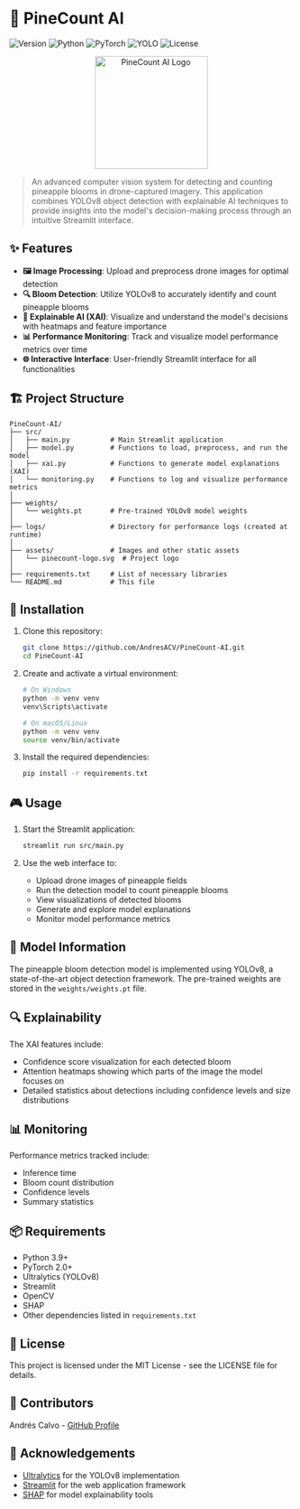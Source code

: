 # 🍍 PineCount AI
![Version](https://img.shields.io/badge/version-1.0.0-blue)
![Python](https://img.shields.io/badge/Python-3.9%2B-brightgreen)
![PyTorch](https://img.shields.io/badge/PyTorch-2.0%2B-orange)
![YOLO](https://img.shields.io/badge/YOLO-v8-yellow)
![License](https://img.shields.io/badge/license-MIT-green)

<p align="center">
  <img src="https://github.com/AndresACV/PineCount-AI/raw/main/assets/logo.png" alt="PineCount AI Logo" width="200"/>
</p>

> An advanced computer vision system for detecting and counting pineapple blooms in drone-captured imagery. This application combines YOLOv8 object detection with explainable AI techniques to provide insights into the model's decision-making process through an intuitive Streamlit interface.

## ✨ Features

- **🖼️ Image Processing**: Upload and preprocess drone images for optimal detection
- **🔍 Bloom Detection**: Utilize YOLOv8 to accurately identify and count pineapple blooms
- **🧠 Explainable AI (XAI)**: Visualize and understand the model's decisions with heatmaps and feature importance
- **📊 Performance Monitoring**: Track and visualize model performance metrics over time
- **🌐 Interactive Interface**: User-friendly Streamlit interface for all functionalities

## 🏗️ Project Structure

```
PineCount-AI/
├── src/
│   ├── main.py          # Main Streamlit application
│   ├── model.py         # Functions to load, preprocess, and run the model
│   ├── xai.py           # Functions to generate model explanations (XAI)
│   └── monitoring.py    # Functions to log and visualize performance metrics
│
├── weights/
│   └── weights.pt       # Pre-trained YOLOv8 model weights
│
├── logs/                # Directory for performance logs (created at runtime)
│
├── assets/              # Images and other static assets
│   └── pinecount-logo.svg  # Project logo
│
├── requirements.txt     # List of necessary libraries
└── README.md            # This file
```

## 🚀 Installation

1. Clone this repository:
   ```bash
   git clone https://github.com/AndresACV/PineCount-AI.git
   cd PineCount-AI
   ```

2. Create and activate a virtual environment:
   ```bash
   # On Windows
   python -m venv venv
   venv\Scripts\activate
   
   # On macOS/Linux
   python -m venv venv
   source venv/bin/activate
   ```

3. Install the required dependencies:
   ```bash
   pip install -r requirements.txt
   ```

## 🎮 Usage

1. Start the Streamlit application:
   ```bash
   streamlit run src/main.py
   ```

2. Use the web interface to:
   - Upload drone images of pineapple fields
   - Run the detection model to count pineapple blooms
   - View visualizations of detected blooms
   - Generate and explore model explanations
   - Monitor model performance metrics

## 🧪 Model Information

The pineapple bloom detection model is implemented using YOLOv8, a state-of-the-art object detection framework. The pre-trained weights are stored in the `weights/weights.pt` file.

## 🔍 Explainability

The XAI features include:
- Confidence score visualization for each detected bloom
- Attention heatmaps showing which parts of the image the model focuses on
- Detailed statistics about detections including confidence levels and size distributions

## 📊 Monitoring

Performance metrics tracked include:
- Inference time
- Bloom count distribution
- Confidence levels
- Summary statistics

## 📦 Requirements

- Python 3.9+
- PyTorch 2.0+
- Ultralytics (YOLOv8)
- Streamlit
- OpenCV
- SHAP
- Other dependencies listed in `requirements.txt`

## 📄 License

This project is licensed under the MIT License - see the LICENSE file for details.

## 👥 Contributors

Andrés Calvo - [GitHub Profile](https://github.com/AndresACV)

## 🙏 Acknowledgements

- [Ultralytics](https://github.com/ultralytics/ultralytics) for the YOLOv8 implementation
- [Streamlit](https://streamlit.io/) for the web application framework
- [SHAP](https://github.com/slundberg/shap) for model explainability tools

